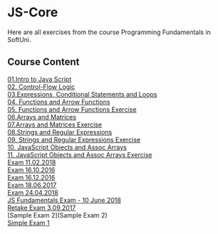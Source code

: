 # JS-Core
Here are all exercises from the course Programming Fundamentals in SoftUni.

## Course Content
[01.Intro to Java Script](https://github.com/Svetloslav15/JS-Fundamentals/tree/master/01.Intro%20to%20Java%20Script)</br>
[02. Control-Flow Logic](https://github.com/Svetloslav15/JS-Fundamentals/tree/master/02.%20Control-Flow%20Logic)</br>
[03.Expressions, Conditional Statements and Loops](https://github.com/Svetloslav15/JS-Fundamentals/tree/master/03.Expressions%2C%20Conditional%20Statements%20and%20Loops)</br>
[04. Functions and Arrow Functions](https://github.com/Svetloslav15/JS-Fundamentals/tree/master/04.%20Functions%20and%20Arrow%20Functions)</br>
[05. Functions and Arrow Functions Exercise](https://github.com/Svetloslav15/JS-Fundamentals/tree/master/05.%20Functions%20and%20Arrow%20Functions%20Exercise)</br>
[06.Arrays and Matrices](https://github.com/Svetloslav15/JS-Fundamentals/tree/master/06.Arrays%20and%20Matrices)</br>
[07.Arrays and Matrices Exercise](https://github.com/Svetloslav15/JS-Fundamentals/tree/master/07.Arrays%20and%20Matrices%20Exercise)</br>
[08.Strings and Regular Expressions](https://github.com/Svetloslav15/JS-Fundamentals/tree/master/08.Strings%20and%20Regular%20Expressions)</br>
[09. Strings and Regular Expressions Exercise](https://github.com/Svetloslav15/JS-Fundamentals/tree/master/09.%20Strings%20and%20Regular%20Expressions%20Exercise)</br>
[10. JavaScript Objects and Assoc Arrays](https://github.com/Svetloslav15/JS-Fundamentals/tree/master/10.%20JavaScript%20Objects%20and%20Assoc%20Arrays)</br>
[11. JavaScript Objects and Assoc Arrays Exercise](https://github.com/Svetloslav15/JS-Fundamentals/tree/master/11.%20JavaScript%20Objects%20and%20Assoc%20Arrays%20Exercise)</br>
[Exam 11.02.2018](https://github.com/Svetloslav15/JS-Fundamentals/tree/master/Exam%2011.02.2018)</br>
[Exam 16.10.2016](https://github.com/Svetloslav15/JS-Fundamentals/tree/master/Exam%2016.10.2016)</br>
[Exam 16.12.2016](https://github.com/Svetloslav15/JS-Fundamentals/tree/master/Exam%2016.12.2016)</br>
[Exam 18.06.2017](https://github.com/Svetloslav15/JS-Fundamentals/tree/master/Exam%2018.06.2017)</br>
[Exam 24.04.2018](https://github.com/Svetloslav15/JS-Fundamentals/tree/master/Exam%2024.04.2018)</br>
[JS Fundamentals Exam - 10 June 2018](https://github.com/Svetloslav15/JS-Fundamentals/tree/master/JS%20Fundamentals%20Exam%20-%2010%20June%202018)</br>
[Retake Exam 3.09.2017](https://github.com/Svetloslav15/JS-Fundamentals/tree/master/Retake%20Exam%203.09.2017)</br>
[Sample Exam 2](Sample Exam 2)</br>
[Simple Exam 1](https://github.com/Svetloslav15/JS-Fundamentals/tree/master/Simple%20Exam%201)</br>
[]()</br>
